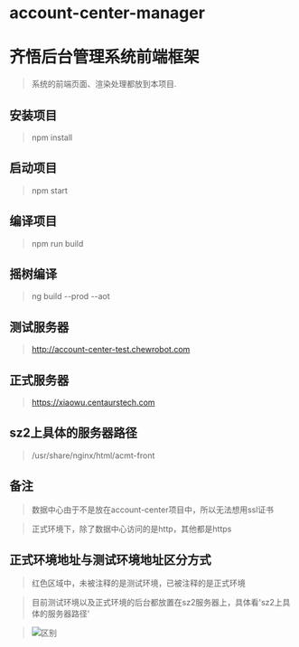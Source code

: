 # account-center-manager

# 齐悟后台管理系统前端框架
>系统的前端页面、渲染处理都放到本项目.

## 安装项目
>npm install

## 启动项目
>npm start

## 编译项目
>npm run build

## 摇树编译
>ng build --prod --aot

## 测试服务器
>http://account-center-test.chewrobot.com

## 正式服务器
>https://xiaowu.centaurstech.com

## sz2上具体的服务器路径
>/usr/share/nginx/html/acmt-front

## 备注
> 数据中心由于不是放在account-center项目中，所以无法想用ssl证书

> 正式环境下，除了数据中心访问的是http，其他都是https

## 正式环境地址与测试环境地址区分方式
> 红色区域中，未被注释的是测试环境，已被注释的是正式环境

> 目前测试环境以及正式环境的后台都放置在sz2服务器上，具体看'sz2上具体的服务器路径'

> ![区别](https://gitlab.com/yiwangcentaurs/account-center-manager/raw/stormfa/src/assets/images/%E5%8C%BA%E5%88%AB%E6%AD%A3%E5%BC%8F%E7%8E%AF%E5%A2%83%E4%B8%8E%E6%B5%8B%E8%AF%95%E7%8E%AF%E5%A2%83.png "")
